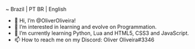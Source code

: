 ~ Brazil | PT BR | English
- 👋 Hi, I’m @OliverOliveira!
- 👀 I’m interested in learning and evolve on Programmation.
- 🌱 I’m currently learning Python, Lua and HTML5, CSS3 and JavaScript.
- 📫 How to reach me on my Discord: Oliver Oliveira#3346

